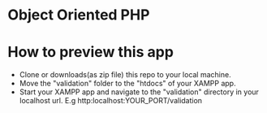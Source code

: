 # Object Oriented PHP
# How to preview this app
- Clone or downloads(as zip file) this repo to your local machine.
- Move the "validation" folder to the "htdocs" of your XAMPP app.
- Start your XAMPP app and navigate to the "validation" directory in your localhost url. E.g http:localhost:YOUR_PORT/validation